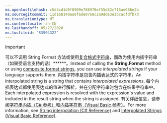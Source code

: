 ```yaml
---
ms.openlocfilehash: c5d3cd1d9f0999e708970ef55d82c716ae086e2b
ms.sourcegitcommit: 11d168140aa8fade0768c2a9dde3e3bcacfdfb7d
ms.translationtype: MT
ms.contentlocale: zh-CN
ms.lasthandoff: 05/27/2020
ms.locfileid: "83904322"
---
```


> [!IMPORTANT] 
> <span data-ttu-id="64c6f-101">可以不调用 String.Format 方法或使用[复合格式字符串](/dotnet/standard/base-types/composite-formatting)，而改为使用内插字符串（如果受语言支持的话）\*\*\*\*\*\*。</span><span class="sxs-lookup"><span data-stu-id="64c6f-101">Instead of calling the **String.Format** method or using [composite format strings](/dotnet/standard/base-types/composite-formatting), you can use *interpolated strings* if your language supports them.</span></span> <span data-ttu-id="64c6f-102">内插字符串是包含内插表达式的字符串。</span><span class="sxs-lookup"><span data-stu-id="64c6f-102">An interpolated string is a string that contains *interpolated expressions*.</span></span> <span data-ttu-id="64c6f-103">每个内插表达式都使用表达式的值进行解析，并在分配字符串时包含在结果字符串中。</span><span class="sxs-lookup"><span data-stu-id="64c6f-103">Each interpolated expression is resolved with the expression's value and included in the result string when the string is assigned.</span></span> <span data-ttu-id="64c6f-104">有关详细信息，请参阅[字符串内插（C# 参考）](/dotnet/csharp/language-reference/tokens/interpolated)和[内插字符串（Visual Basic 参考）](/dotnet/visual-basic/programming-guide/language-features/strings/interpolated-strings)。</span><span class="sxs-lookup"><span data-stu-id="64c6f-104">For more information, see [String interpolation (C# Reference)](/dotnet/csharp/language-reference/tokens/interpolated) and [Interpolated Strings (Visual Basic Reference)](/dotnet/visual-basic/programming-guide/language-features/strings/interpolated-strings).</span></span> 

